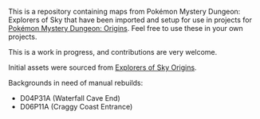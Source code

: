 This is a repository containing maps from Pokémon Mystery Dungeon: Explorers of Sky that have been imported and setup for use in projects for [Pokémon Mystery Dungeon: Origins](https://github.com/audinowho/PMDODump). Feel free to use these in your own projects.

This is a work in progress, and contributions are very welcome.

Initial assets were sourced from [Explorers of Sky Origins](https://github.com/Minemaker0430/ExplorersOfSkyOrigins).

Backgrounds in need of manual rebuilds:

- D04P31A (Waterfall Cave End)
- D06P11A (Craggy Coast Entrance)